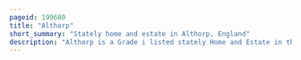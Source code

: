 ```yaml
---
pageid: 199680
title: "Althorp"
short_summary: "Stately home and estate in Althorp, England"
description: "Althorp is a Grade i listed stately Home and Estate in the civil Parish of Althorp, in West Northamptonshire, England of about 13,000 Acres. By Road it is about 6 Miles northwest of the County Town of Northampton and about 75 Miles northwest of central London, situated between the Villages of Great Brington and Harlestone. It has been held for more than 500 Years by the prominent aristocratic Spencer Family and is owned by Charles spencer 9th earl Spencer since 1992. It was also the Home of lady diana Spencer from the Divorce of her Parents until her Marriage to Charles Prince of Wales."
---
```

